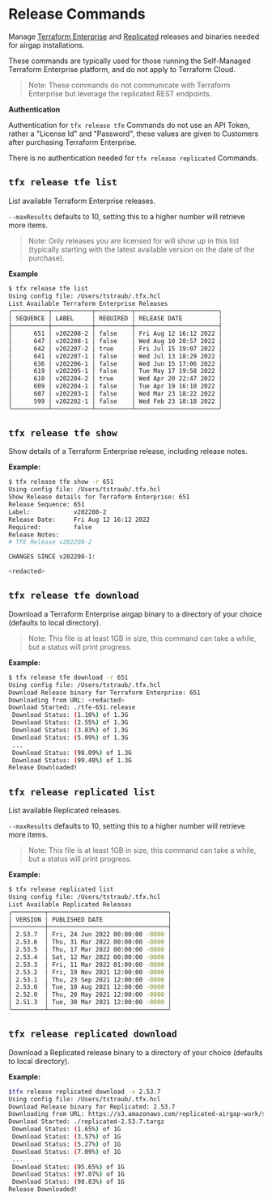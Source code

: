 # Release Commands

Manage <a href="https://www.terraform.io/enterprise" target="_blank">Terraform Enterprise</a> and <a href="https://www.replicated.com/" target="_blank">Replicated</a> releases and binaries needed for airgap installations.

These commands are typically used for those running the Self-Managed Terraform Enterprise platform, and do not apply to Terraform Cloud.

> Note: These commands do not communicate with Terraform Enterprise but leverage the replicated REST endpoints.

**Authentication**

Authentication for `tfx release tfe` Commands do not use an API Token, rather a "License Id" and "Password", these values are given to Customers after purchasing Terraform Enterprise.

There is no authentication needed for `tfx release replicated` Commands.

## `tfx release tfe list`

List available Terraform Enterprise releases.

`--maxResults` defaults to 10, setting this to a higher number will retrieve more items.

> Note: Only releases you are licensed for will show up in this list (typically starting with the latest available version on the date of the purchase).

**Example**

```sh
$ tfx release tfe list
Using config file: /Users/tstraub/.tfx.hcl
List Available Terraform Enterprise Releases 
╭──────────┬───────────┬──────────┬───────────────────────╮
│ SEQUENCE │ LABEL     │ REQUIRED │ RELEASE DATE          │
├──────────┼───────────┼──────────┼───────────────────────┤
│      651 │ v202208-2 │ false    │ Fri Aug 12 16:12 2022 │
│      647 │ v202208-1 │ false    │ Wed Aug 10 20:57 2022 │
│      642 │ v202207-2 │ true     │ Fri Jul 15 19:07 2022 │
│      641 │ v202207-1 │ false    │ Wed Jul 13 18:29 2022 │
│      636 │ v202206-1 │ false    │ Wed Jun 15 17:06 2022 │
│      619 │ v202205-1 │ false    │ Tue May 17 19:58 2022 │
│      610 │ v202204-2 │ true     │ Wed Apr 20 22:47 2022 │
│      609 │ v202204-1 │ false    │ Tue Apr 19 16:10 2022 │
│      607 │ v202203-1 │ false    │ Wed Mar 23 18:22 2022 │
│      599 │ v202202-1 │ false    │ Wed Feb 23 18:18 2022 │
╰──────────┴───────────┴──────────┴───────────────────────╯
```

## `tfx release tfe show`

Show details of a Terraform Enterprise release, including release notes.

**Example:**

```sh
$ tfx release tfe show -r 651
Using config file: /Users/tstraub/.tfx.hcl
Show Release details for Terraform Enterprise: 651
Release Sequence: 651
Label:            v202208-2
Release Date:     Fri Aug 12 16:12 2022
Required:         false
Release Notes:    
# TFE Release v202208-2

CHANGES SINCE v202208-1:

<redacted>
```

## `tfx release tfe download`

Download a Terraform Enterprise airgap binary to a directory of your choice (defaults to local directory).

> Note: This file is at least 1GB in size, this command can take a while, but a status will print progress.

**Example:**

```sh
$ tfx release tfe download -r 651
Using config file: /Users/tstraub/.tfx.hcl
Download Release binary for Terraform Enterprise: 651
Downloading from URL: <redacted>
Download Started: ./tfe-651.release
 Download Status: (1.10%) of 1.3G
 Download Status: (2.55%) of 1.3G
 Download Status: (3.83%) of 1.3G
 Download Status: (5.09%) of 1.3G
 ...
 Download Status: (98.09%) of 1.3G
 Download Status: (99.48%) of 1.3G
Release Downloaded! 
```

## `tfx release replicated list`

List available Replicated releases.

`--maxResults` defaults to 10, setting this to a higher number will retrieve more items.

> Note: This file is at least 1GB in size, this command can take a while, but a status will print progress.

**Example:**

```sh
$ tfx release replicated list
Using config file: /Users/tstraub/.tfx.hcl
List Available Replicated Releases 
╭─────────┬─────────────────────────────────╮
│ VERSION │ PUBLISHED DATE                  │
├─────────┼─────────────────────────────────┤
│ 2.53.7  │ Fri, 24 Jun 2022 00:00:00 -0800 │
│ 2.53.6  │ Thu, 31 Mar 2022 00:00:00 -0800 │
│ 2.53.5  │ Thu, 17 Mar 2022 00:00:00 -0800 │
│ 2.53.4  │ Sat, 12 Mar 2022 00:00:00 -0800 │
│ 2.53.3  │ Fri, 11 Mar 2022 01:00:00 -0800 │
│ 2.53.2  │ Fri, 19 Nov 2021 12:00:00 -0800 │
│ 2.53.1  │ Thu, 23 Sep 2021 12:00:00 -0800 │
│ 2.53.0  │ Tue, 10 Aug 2021 12:00:00 -0800 │
│ 2.52.0  │ Thu, 20 May 2021 12:00:00 -0800 │
│ 2.51.3  │ Tue, 30 Mar 2021 12:00:00 -0800 │
╰─────────┴─────────────────────────────────╯
```

## `tfx release replicated download`

Download a Replicated release binary to a directory of your choice (defaults to local directory).

**Example:**

```sh
$tfx release replicated download -v 2.53.7
Using config file: /Users/tstraub/.tfx.hcl
Download Release binary for Replicated: 2.53.7
Downloading from URL: https://s3.amazonaws.com/replicated-airgap-work/stable/replicated-2.53.7%2B2.53.7%2B2.53.7.tar.gz
Download Started: ./replicated-2.53.7.targz
 Download Status: (1.65%) of 1G
 Download Status: (3.57%) of 1G
 Download Status: (5.27%) of 1G
 Download Status: (7.09%) of 1G
 ...
 Download Status: (95.65%) of 1G
 Download Status: (97.07%) of 1G
 Download Status: (98.83%) of 1G
Release Downloaded! 
```
